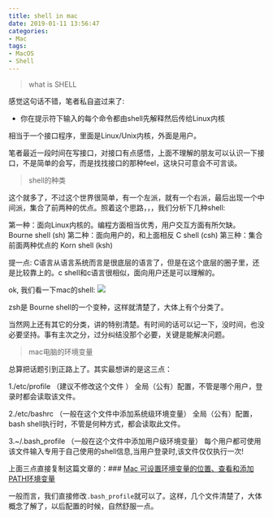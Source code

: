 ```yaml
---
title: shell in mac
date: 2019-01-11 13:56:47
categories:
- Mac
tags:
- MacOS
- Shell
---
```


> what is SHELL

 感觉这句话不错，笔者私自盗过来了:

- 你在提示符下输入的每个命令都由shell先解释然后传给Linux内核

相当于一个接口程序，里面是Linux/Unix内核，外面是用户。

笔者最近一段时间在写接口，对接口有点感悟，上面不理解的朋友可以认识一下接口，不是简单的会写，而是找找接口的那种feel，这块只可意会不可言谈。

> shell的种类

这个就多了，不过这个世界很简单，有一个左派，就有一个右派，最后出现一个中间派，集合了前两种的优点。照着这个思路，，，我们分析下几种shell:

第一种：面向Linux内核的。编程方面相当优秀，用户交互方面有所欠缺。 Bourne shell (sh)
第二种：面向用户的，和上面相反 C shell (csh) 
第三种：集合前面两种优点的 Korn shell (ksh)

提一点: C语言从语言系统而言是很底层的语言了，但是在这个底层的圈子里，还是比较靠上的。c shell和c语言很相似，面向用户还是可以理解的。

ok, 我们看一下mac的shell:
![](https://upload-images.jianshu.io/upload_images/2875232-f053c1fc1802b419.png?imageMogr2/auto-orient/strip%7CimageView2/2/w/1240)

zsh是 Bourne shell的一个变种，这样就清楚了，大体上有个分类了。

当然网上还有其它的分类，讲的特别清楚。有时间的话可以记一下，没时间，也没必要坚持。事有主次之分，过分纠结没那个必要，关键是能解决问题。

> mac电脑的环境变量

总算把话题引到正路上了。其实最想讲的是这三点：

 1./etc/profile   （建议不修改这个文件 ）
 全局（公有）配置，不管是哪个用户，登录时都会读取该文件。

 2./etc/bashrc    （一般在这个文件中添加系统级环境变量）
 全局（公有）配置，bash shell执行时，不管是何种方式，都会读取此文件。

 3.~/.bash_profile  （一般在这个文件中添加用户级环境变量）
 每个用户都可使用该文件输入专用于自己使用的shell信息,当用户登录时,该文件仅仅执行一次!

上面三点直接复制这篇文章的：### [Mac 可设置环境变量的位置、查看和添加PATH环境变量](https://elf8848.iteye.com/blog/1582137)

一般而言，我们直接修改`.bash_profile`就可以了。这样，几个文件清楚了，大体概念了解了，以后配置的时候，自然舒服一点。





